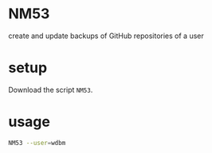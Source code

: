 # NM53

create and update backups of GitHub repositories of a user

# setup

Download the script `NM53`.

# usage

```Bash
NM53 --user=wdbm
```
